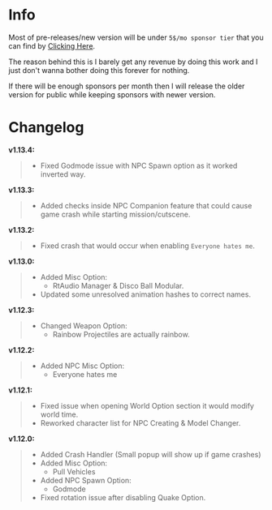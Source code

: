 # Info
Most of pre-releases/new version will be under `5$/mo sponsor tier` that you can find by [Clicking Here](https://github.com/sponsors/sneakyevil). 

The reason behind this is I barely get any revenue by doing this work and I just don't wanna bother doing this forever for nothing. 

If there will be enough sponsors per month then I will release the older version for public while keeping sponsors with newer version.

# Changelog

__v1.13.4:__
> - Fixed Godmode issue with NPC Spawn option as it worked inverted way.

__v1.13.3:__
> - Added checks inside NPC Companion feature that could cause game crash while starting mission/cutscene.

__v1.13.2:__
> - Fixed crash that would occur when enabling `Everyone hates me`.

__v1.13.0:__
> - Added Misc Option:
>     - RtAudio Manager & Disco Ball Modular.
> - Updated some unresolved animation hashes to correct names.

__v1.12.3:__
> - Changed Weapon Option:
>     - Rainbow Projectiles are actually rainbow.

__v1.12.2:__
> - Added NPC Misc Option:
>     - Everyone hates me 

__v1.12.1:__
> - Fixed issue when opening World Option section it would modify world time.
> - Reworked character list for NPC Creating & Model Changer.

__v1.12.0:__
> - Added Crash Handler (Small popup will show up if game crashes)
> - Added Misc Option:
>     - Pull Vehicles
> - Added NPC Spawn Option:
>     - Godmode
> - Fixed rotation issue after disabling Quake Option.
